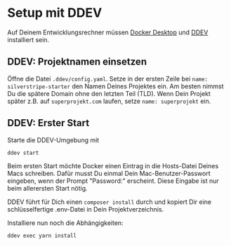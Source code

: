 # Setup mit DDEV

Auf Deinem Entwicklungsrechner müssen [Docker Desktop](https://ddev.readthedocs.io/en/stable/users/install/docker-installation/#macos) und [DDEV](https://ddev.readthedocs.io/en/stable/users/install/ddev-installation/) installiert sein.

## DDEV: Projektnamen einsetzen

Öffne die Datei `.ddev/config.yaml`. Setze in der ersten Zeile bei `name: silverstripe-starter` den Namen Deines Projektes ein. Am besten nimmst Du die spätere Domain ohne den letzten Teil (TLD). Wenn Dein Projekt später z.B. auf `superprojekt.com` laufen, setze `name: superprojekt` ein.

## DDEV: Erster Start

Starte die DDEV-Umgebung mit

    ddev start

Beim ersten Start möchte Docker einen Eintrag in die Hosts-Datei Deines Macs schreiben. Dafür musst Du einmal Dein Mac-Benutzer-Passwort eingeben, wenn der Prompt "Password:" erscheint. Diese Eingabe ist nur beim allerersten Start nötig.

DDEV führt für Dich einen `composer install` durch und kopiert Dir eine schlüsselfertige .env-Datei in Dein Projektverzeichnis.

Installiere nun noch die Abhängigkeiten:

    ddev exec yarn install
